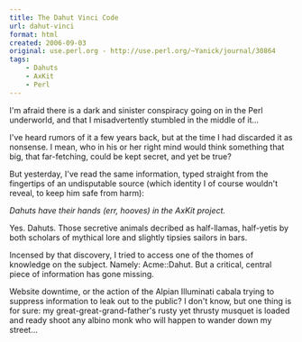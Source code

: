 ```yaml
---
title: The Dahut Vinci Code
url: dahut-vinci
format: html
created: 2006-09-03
original: use.perl.org - http://use.perl.org/~Yanick/journal/30864
tags:
    - Dahuts
    - AxKit
    - Perl
---
```

<p>
I'm afraid there is a dark and sinister conspiracy going on in
the Perl underworld, and that I misadvertently stumbled in the middle
of it...</p><p>I've heard rumors of it a few years back, but at the time I had
discarded it as nonsense. I mean, who in his or her right mind would
think something that big, that far-fetching, could be kept secret, and
yet be true?</p><p>
But yesterday, I've read the same information, typed straight
from the fingertips
of an undisputable source (which identity I of course wouldn't reveal,
to keep him safe from harm): </p><p> <i>Dahuts have their hands (err, hooves) in the AxKit project.</i> </p><p>Yes. Dahuts. Those secretive animals decribed as half-llamas, half-yetis by
both scholars of mythical lore and slightly tipsies sailors in bars.</p><p>Incensed by that discovery, I tried to access one of the thomes
of knowledge on the subject. Namely: Acme::Dahut. But a critical, central
piece of information has gone missing. </p><p>Website downtime, or the
action of the Alpian Illuminati cabala trying to suppress information
to leak out to the public? I don't know, but one thing is for sure:
my great-great-grand-father's rusty yet thrusty musquet is loaded and
ready shoot any albino monk who will happen to wander down
my street...</p>

